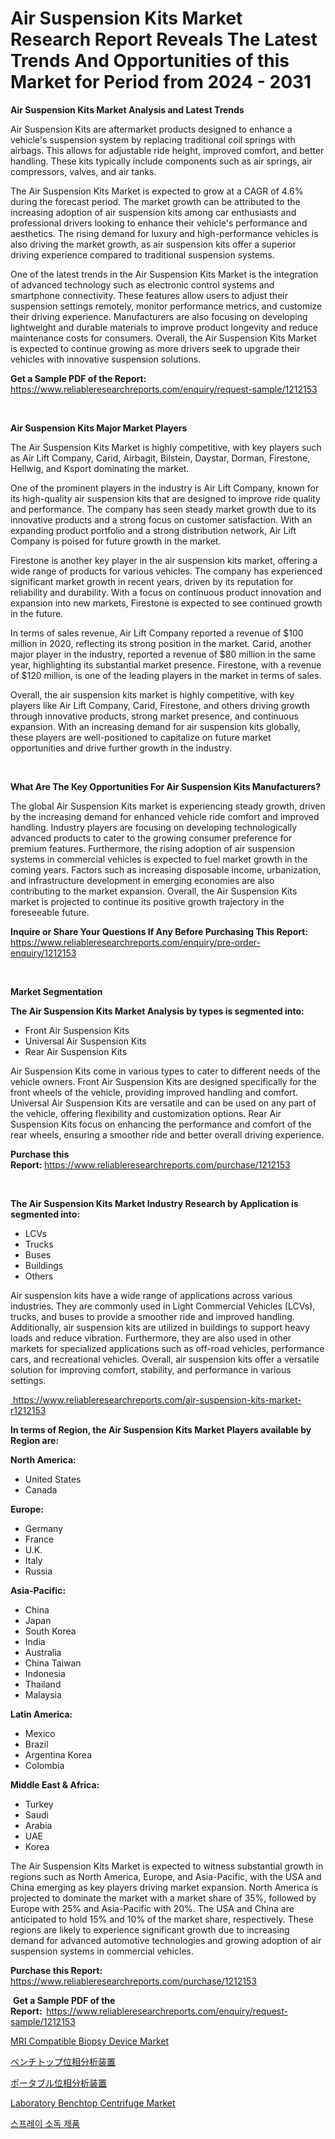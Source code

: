<p><h1>Air Suspension Kits Market Research Report Reveals The Latest Trends And Opportunities of this Market for Period from 2024 - 2031</h1></p><p><strong>Air Suspension Kits Market Analysis and Latest Trends</strong></p>
<p><p>Air Suspension Kits are aftermarket products designed to enhance a vehicle's suspension system by replacing traditional coil springs with airbags. This allows for adjustable ride height, improved comfort, and better handling. These kits typically include components such as air springs, air compressors, valves, and air tanks.</p><p>The Air Suspension Kits Market is expected to grow at a CAGR of 4.6% during the forecast period. The market growth can be attributed to the increasing adoption of air suspension kits among car enthusiasts and professional drivers looking to enhance their vehicle's performance and aesthetics. The rising demand for luxury and high-performance vehicles is also driving the market growth, as air suspension kits offer a superior driving experience compared to traditional suspension systems.</p><p>One of the latest trends in the Air Suspension Kits Market is the integration of advanced technology such as electronic control systems and smartphone connectivity. These features allow users to adjust their suspension settings remotely, monitor performance metrics, and customize their driving experience. Manufacturers are also focusing on developing lightweight and durable materials to improve product longevity and reduce maintenance costs for consumers. Overall, the Air Suspension Kits Market is expected to continue growing as more drivers seek to upgrade their vehicles with innovative suspension solutions.</p></p>
<p><strong>Get a Sample PDF of the Report:&nbsp;</strong> <a href="https://www.reliableresearchreports.com/enquiry/request-sample/1212153">https://www.reliableresearchreports.com/enquiry/request-sample/1212153</a></p>
<p>&nbsp;</p>
<p><strong>Air Suspension Kits Major Market Players</strong></p>
<p><p>The Air Suspension Kits Market is highly competitive, with key players such as Air Lift Company, Carid, Airbagit, Bilstein, Daystar, Dorman, Firestone, Hellwig, and Ksport dominating the market.</p><p>One of the prominent players in the industry is Air Lift Company, known for its high-quality air suspension kits that are designed to improve ride quality and performance. The company has seen steady market growth due to its innovative products and a strong focus on customer satisfaction. With an expanding product portfolio and a strong distribution network, Air Lift Company is poised for future growth in the market.</p><p>Firestone is another key player in the air suspension kits market, offering a wide range of products for various vehicles. The company has experienced significant market growth in recent years, driven by its reputation for reliability and durability. With a focus on continuous product innovation and expansion into new markets, Firestone is expected to see continued growth in the future.</p><p>In terms of sales revenue, Air Lift Company reported a revenue of $100 million in 2020, reflecting its strong position in the market. Carid, another major player in the industry, reported a revenue of $80 million in the same year, highlighting its substantial market presence. Firestone, with a revenue of $120 million, is one of the leading players in the market in terms of sales.</p><p>Overall, the air suspension kits market is highly competitive, with key players like Air Lift Company, Carid, Firestone, and others driving growth through innovative products, strong market presence, and continuous expansion. With an increasing demand for air suspension kits globally, these players are well-positioned to capitalize on future market opportunities and drive further growth in the industry.</p></p>
<p>&nbsp;</p>
<p><strong>What Are The Key Opportunities For Air Suspension Kits Manufacturers?</strong></p>
<p><p>The global Air Suspension Kits market is experiencing steady growth, driven by the increasing demand for enhanced vehicle ride comfort and improved handling. Industry players are focusing on developing technologically advanced products to cater to the growing consumer preference for premium features. Furthermore, the rising adoption of air suspension systems in commercial vehicles is expected to fuel market growth in the coming years. Factors such as increasing disposable income, urbanization, and infrastructure development in emerging economies are also contributing to the market expansion. Overall, the Air Suspension Kits market is projected to continue its positive growth trajectory in the foreseeable future.</p></p>
<p><strong>Inquire or Share Your Questions If Any Before Purchasing This Report:</strong> <a href="https://www.reliableresearchreports.com/enquiry/pre-order-enquiry/1212153">https://www.reliableresearchreports.com/enquiry/pre-order-enquiry/1212153</a></p>
<p>&nbsp;</p>
<p><strong>Market Segmentation</strong></p>
<p><strong>The Air Suspension Kits Market Analysis by types is segmented into:</strong></p>
<p><ul><li>Front Air Suspension Kits</li><li>Universal Air Suspension Kits</li><li>Rear Air Suspension Kits</li></ul></p>
<p><p>Air Suspension Kits come in various types to cater to different needs of the vehicle owners. Front Air Suspension Kits are designed specifically for the front wheels of the vehicle, providing improved handling and comfort. Universal Air Suspension Kits are versatile and can be used on any part of the vehicle, offering flexibility and customization options. Rear Air Suspension Kits focus on enhancing the performance and comfort of the rear wheels, ensuring a smoother ride and better overall driving experience.</p></p>
<p><strong>Purchase this Report:&nbsp;</strong><a href="https://www.reliableresearchreports.com/purchase/1212153">https://www.reliableresearchreports.com/purchase/1212153</a></p>
<p>&nbsp;</p>
<p><strong>The Air Suspension Kits Market Industry Research by Application is segmented into:</strong></p>
<p><ul><li>LCVs</li><li>Trucks</li><li>Buses</li><li>Buildings</li><li>Others</li></ul></p>
<p><p>Air suspension kits have a wide range of applications across various industries. They are commonly used in Light Commercial Vehicles (LCVs), trucks, and buses to provide a smoother ride and improved handling. Additionally, air suspension kits are utilized in buildings to support heavy loads and reduce vibration. Furthermore, they are also used in other markets for specialized applications such as off-road vehicles, performance cars, and recreational vehicles. Overall, air suspension kits offer a versatile solution for improving comfort, stability, and performance in various settings.</p></p>
<p><a href="https://www.reliableresearchreports.com/air-suspension-kits-market-r1212153">&nbsp;https://www.reliableresearchreports.com/air-suspension-kits-market-r1212153</a></p>
<p><strong>In terms of Region, the Air Suspension Kits Market Players available by Region are:</strong></p>
<p>
    <p> <strong> North America: </strong>
        <ul>
            <li>United States</li>
            <li>Canada</li>
        </ul>
        </p> 
    <p> <strong> Europe: </strong>
        <ul>
            <li>Germany</li>
            <li>France</li>
            <li>U.K.</li>
            <li>Italy</li>
            <li>Russia</li>
        </ul>
        </p> 
    <p> <strong> Asia-Pacific: </strong>
        <ul>
            <li>China</li>
            <li>Japan</li>
            <li>South Korea</li>
            <li>India</li>
            <li>Australia</li>
            <li>China Taiwan</li>
            <li>Indonesia</li>
            <li>Thailand</li>
            <li>Malaysia</li>
        </ul>
        </p> 
    <p> <strong> Latin America: </strong>
        <ul>
            <li>Mexico</li>
            <li>Brazil</li>
            <li>Argentina Korea</li>
            <li>Colombia</li>
        </ul>
        </p> 
    <p> <strong> Middle East & Africa: </strong>
        <ul>
            <li>Turkey</li>
            <li>Saudi</li>
            <li>Arabia</li>
            <li>UAE</li>
            <li>Korea</li>
        </ul>
    </p>
    </p>
<p><p>The Air Suspension Kits Market is expected to witness substantial growth in regions such as North America, Europe, and Asia-Pacific, with the USA and China emerging as key players driving market expansion. North America is projected to dominate the market with a market share of 35%, followed by Europe with 25% and Asia-Pacific with 20%. The USA and China are anticipated to hold 15% and 10% of the market share, respectively. These regions are likely to experience significant growth due to increasing demand for advanced automotive technologies and growing adoption of air suspension systems in commercial vehicles.</p></p>
<p><strong>Purchase this Report: </strong><a href="https://www.reliableresearchreports.com/purchase/1212153">https://www.reliableresearchreports.com/purchase/1212153</a></p>
<p>&nbsp;<strong>Get a Sample PDF of the Report:&nbsp;&nbsp;</strong><a href="https://www.reliableresearchreports.com/enquiry/request-sample/1212153">https://www.reliableresearchreports.com/enquiry/request-sample/1212153</a></p>
<p><strong></strong></p>
<p><p><a href="https://github.com/juancolorado15/Market-Research-Report-List-3/blob/main/mri-compatible-biopsy-device-market.md">MRI Compatible Biopsy Device Market</a></p><p><a href="https://github.com/NikitaBruen/Market-Research-Report-List-1/blob/main/2673325101938.md">ベンチトップ位相分析装置</a></p><p><a href="https://github.com/RudySimonis2023/Market-Research-Report-List-1/blob/main/7813785101937.md">ポータブル位相分析装置</a></p><p><a href="https://github.com/dx0328/Market-Research-Report-List-3/blob/main/laboratory-benchtop-centrifuge-market.md">Laboratory Benchtop Centrifuge Market</a></p><p><a href="https://github.com/konokaryan/Market-Research-Report-List-1/blob/main/457341495496.md">스프레이 소독 제품</a></p></p>